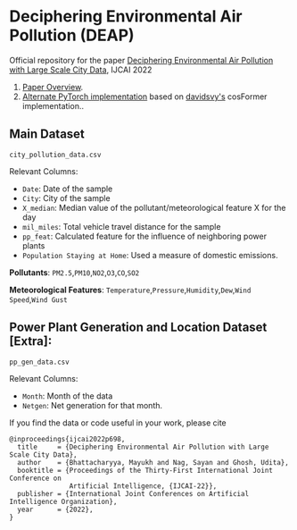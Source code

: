 # Deciphering Environmental Air Pollution (DEAP)

Official repository for the paper [Deciphering Environmental Air Pollution with Large Scale City Data](https://www.ijcai.org/proceedings/2022/0698.pdf), IJCAI 2022

1. [Paper Overview](https://mayukh18.github.io/DEAP/). 
2. [Alternate PyTorch implementation](https://github.com/sayannag/cossquareformer-pytorch) based on [davidsvy's](https://github.com/davidsvy/cosformer-pytorch) cosFormer implementation..

[comment]:<> (Data for the paper "Deciphering Environmental Air Pollution with Large Scale City Data")

## Main Dataset
`city_pollution_data.csv`

Relevant Columns:

* `Date`: Date of the sample
* `City`: City of the sample
* `X_median`: Median value of the pollutant/meteorological feature X for the day 
* `mil_miles`: Total vehicle travel distance for the sample
* `pp_feat`: Calculated feature for the influence of neighboring power plants
* `Population Staying at Home`: Used a measure of domestic emissions.

**Pollutants**:
`PM2.5`,`PM10`,`NO2`,`O3`,`CO`,`SO2`

**Meteorological Features**:
`Temperature`,`Pressure`,`Humidity`,`Dew`,`Wind Speed`,`Wind Gust`

    
## Power Plant Generation and Location Dataset [Extra]:
`pp_gen_data.csv`

Relevant Columns:

* `Month`: Month of the data
* `Netgen`: Net generation for that month.

If you find the data or code useful in your work, please cite
```
@inproceedings{ijcai2022p698,
  title     = {Deciphering Environmental Air Pollution with Large Scale City Data},
  author    = {Bhattacharyya, Mayukh and Nag, Sayan and Ghosh, Udita},
  booktitle = {Proceedings of the Thirty-First International Joint Conference on
               Artificial Intelligence, {IJCAI-22}},
  publisher = {International Joint Conferences on Artificial Intelligence Organization},
  year      = {2022},
}
```
